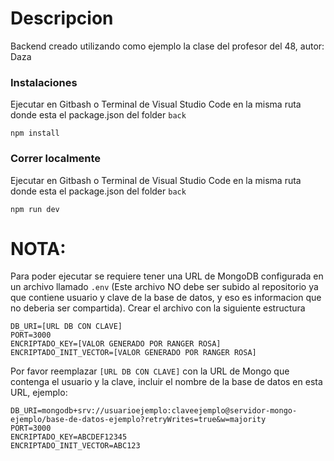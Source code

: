 # Descripcion
Backend creado utilizando como ejemplo la clase del profesor del 48, autor: Daza

### Instalaciones
Ejecutar en Gitbash o Terminal de Visual Studio Code en la misma ruta donde esta el package.json del folder `back`
```
npm install
```

### Correr localmente
Ejecutar en Gitbash o Terminal de Visual Studio Code en la misma ruta donde esta el package.json del folder `back`

```
npm run dev
```

# NOTA: 
Para poder ejecutar se requiere tener una URL de MongoDB configurada en un archivo llamado `.env` (Este archivo NO debe ser subido al repositorio ya que contiene usuario y clave de la base de datos, y eso es informacion que no deberia ser compartida). Crear el archivo con la siguiente estructura

```
DB_URI=[URL DB CON CLAVE]
PORT=3000
ENCRIPTADO_KEY=[VALOR GENERADO POR RANGER ROSA]
ENCRIPTADO_INIT_VECTOR=[VALOR GENERADO POR RANGER ROSA]
```

Por favor reemplazar `[URL DB CON CLAVE]` con la URL de Mongo que contenga el usuario y la clave, incluir el nombre de la base de datos en esta URL, ejemplo:

```
DB_URI=mongodb+srv://usuarioejemplo:claveejemplo@servidor-mongo-ejemplo/base-de-datos-ejemplo?retryWrites=true&w=majority
PORT=3000
ENCRIPTADO_KEY=ABCDEF12345
ENCRIPTADO_INIT_VECTOR=ABC123
```
